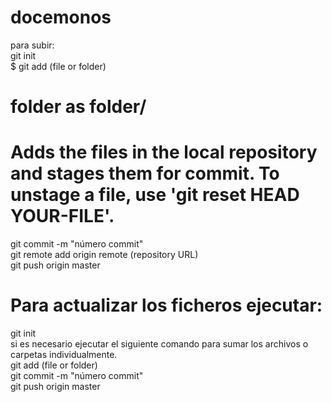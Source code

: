 # docemonos

para subir:<br/>
git init<br/>
$ git add (file or folder)<br/> 
# folder as folder/<br/>
# Adds the files in the local repository and stages them for commit. To unstage a file, use 'git reset HEAD YOUR-FILE'.<br/>
git commit -m "número commit"<br/>
git remote add origin remote (repository URL)<br/>
git push origin master<br/>

# Para actualizar los ficheros ejecutar:<br/>
git init<br/>
si es necesario ejecutar el siguiente comando para sumar los archivos o carpetas individualmente.<br/>
git add (file or folder)<br/>
git commit -m "número commit"<br/>
git push origin master<br/>
